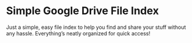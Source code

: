 # Simple Google Drive File Index
Just a simple, easy file index to help you find and share your stuff without any hassle. Everything’s neatly organized for quick access!